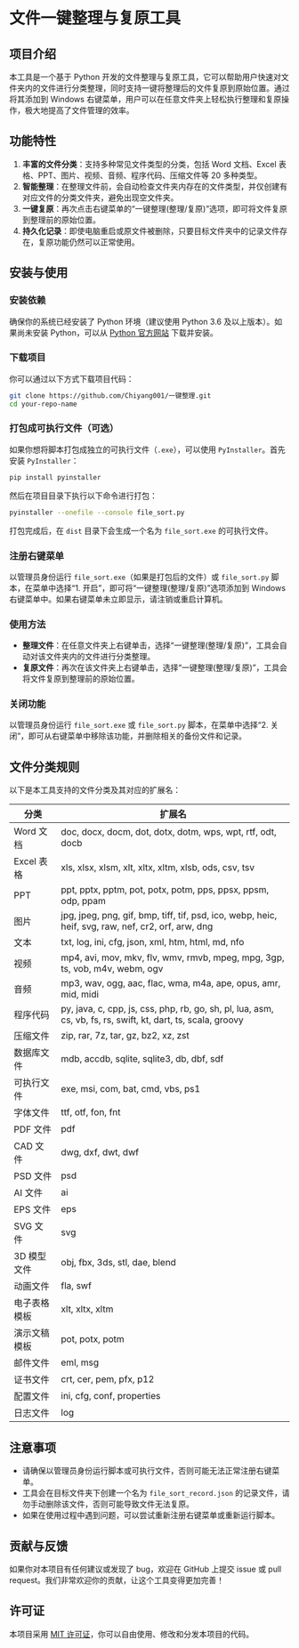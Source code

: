 # 文件一键整理与复原工具

## 项目介绍
本工具是一个基于 Python 开发的文件整理与复原工具，它可以帮助用户快速对文件夹内的文件进行分类整理，同时支持一键将整理后的文件复原到原始位置。通过将其添加到 Windows 右键菜单，用户可以在任意文件夹上轻松执行整理和复原操作，极大地提高了文件管理的效率。

## 功能特性
1. **丰富的文件分类**：支持多种常见文件类型的分类，包括 Word 文档、Excel 表格、PPT、图片、视频、音频、程序代码、压缩文件等 20 多种类型。
2. **智能整理**：在整理文件前，会自动检查文件夹内存在的文件类型，并仅创建有对应文件的分类文件夹，避免出现空文件夹。
3. **一键复原**：再次点击右键菜单的“一键整理(整理/复原)”选项，即可将文件复原到整理前的原始位置。
4. **持久化记录**：即使电脑重启或原文件被删除，只要目标文件夹中的记录文件存在，复原功能仍然可以正常使用。

## 安装与使用

### 安装依赖
确保你的系统已经安装了 Python 环境（建议使用 Python 3.6 及以上版本）。如果尚未安装 Python，可以从 [Python 官方网站](https://www.python.org/downloads/) 下载并安装。

### 下载项目
你可以通过以下方式下载项目代码：
```bash
git clone https://github.com/Chiyang001/一键整理.git
cd your-repo-name
```

### 打包成可执行文件（可选）
如果你想将脚本打包成独立的可执行文件（`.exe`），可以使用 `PyInstaller`。首先安装 `PyInstaller`：
```bash
pip install pyinstaller
```
然后在项目目录下执行以下命令进行打包：
```bash
pyinstaller --onefile --console file_sort.py
```
打包完成后，在 `dist` 目录下会生成一个名为 `file_sort.exe` 的可执行文件。

### 注册右键菜单
以管理员身份运行 `file_sort.exe`（如果是打包后的文件）或 `file_sort.py` 脚本，在菜单中选择“1. 开启”，即可将“一键整理(整理/复原)”选项添加到 Windows 右键菜单中。如果右键菜单未立即显示，请注销或重启计算机。

### 使用方法
- **整理文件**：在任意文件夹上右键单击，选择“一键整理(整理/复原)”，工具会自动对该文件夹内的文件进行分类整理。
- **复原文件**：再次在该文件夹上右键单击，选择“一键整理(整理/复原)”，工具会将文件复原到整理前的原始位置。

### 关闭功能
以管理员身份运行 `file_sort.exe` 或 `file_sort.py` 脚本，在菜单中选择“2. 关闭”，即可从右键菜单中移除该功能，并删除相关的备份文件和记录。

## 文件分类规则
以下是本工具支持的文件分类及其对应的扩展名：

| 分类 | 扩展名 |
| ---- | ---- |
| Word 文档 | doc, docx, docm, dot, dotx, dotm, wps, wpt, rtf, odt, docb |
| Excel 表格 | xls, xlsx, xlsm, xlt, xltx, xltm, xlsb, ods, csv, tsv |
| PPT | ppt, pptx, pptm, pot, potx, potm, pps, ppsx, ppsm, odp, ppam |
| 图片 | jpg, jpeg, png, gif, bmp, tiff, tif, psd, ico, webp, heic, heif, svg, raw, nef, cr2, orf, arw, dng |
| 文本 | txt, log, ini, cfg, json, xml, htm, html, md, nfo |
| 视频 | mp4, avi, mov, mkv, flv, wmv, rmvb, mpeg, mpg, 3gp, ts, vob, m4v, webm, ogv |
| 音频 | mp3, wav, ogg, aac, flac, wma, m4a, ape, opus, amr, mid, midi |
| 程序代码 | py, java, c, cpp, js, css, php, rb, go, sh, pl, lua, asm, cs, vb, fs, rs, swift, kt, dart, ts, scala, groovy |
| 压缩文件 | zip, rar, 7z, tar, gz, bz2, xz, zst |
| 数据库文件 | mdb, accdb, sqlite, sqlite3, db, dbf, sdf |
| 可执行文件 | exe, msi, com, bat, cmd, vbs, ps1 |
| 字体文件 | ttf, otf, fon, fnt |
| PDF 文件 | pdf |
| CAD 文件 | dwg, dxf, dwt, dwf |
| PSD 文件 | psd |
| AI 文件 | ai |
| EPS 文件 | eps |
| SVG 文件 | svg |
| 3D 模型文件 | obj, fbx, 3ds, stl, dae, blend |
| 动画文件 | fla, swf |
| 电子表格模板 | xlt, xltx, xltm |
| 演示文稿模板 | pot, potx, potm |
| 邮件文件 | eml, msg |
| 证书文件 | crt, cer, pem, pfx, p12 |
| 配置文件 | ini, cfg, conf, properties |
| 日志文件 | log |

## 注意事项
- 请确保以管理员身份运行脚本或可执行文件，否则可能无法正常注册右键菜单。
- 工具会在目标文件夹下创建一个名为 `file_sort_record.json` 的记录文件，请勿手动删除该文件，否则可能导致文件无法复原。
- 如果在使用过程中遇到问题，可以尝试重新注册右键菜单或重新运行脚本。

## 贡献与反馈
如果你对本项目有任何建议或发现了 bug，欢迎在 GitHub 上提交 issue 或 pull request。我们非常欢迎你的贡献，让这个工具变得更加完善！

## 许可证
本项目采用 [MIT 许可证](https://opensource.org/licenses/MIT)，你可以自由使用、修改和分发本项目的代码。
